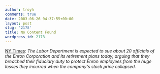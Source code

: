 ```yaml
---
author: troyh
comments: true
date: 2003-06-26 04:37:55+00:00
layout: post
slug: '2178'
title: No Content Found
wordpress_id: 2178
---
```


[NY Times](http://www.nytimes.com/2003/06/26/business/26ENRO.html?ex=1371960000&en=0f198695db991329&ei=5007&partner=USERLAND): _The Labor Department is expected to sue about 20 officials of the  Enron Corporation and its retirement plans today, arguing that they breached their fiduciary duty to protect Enron employees from the huge losses they incurred when the company's stock price collapsed._
